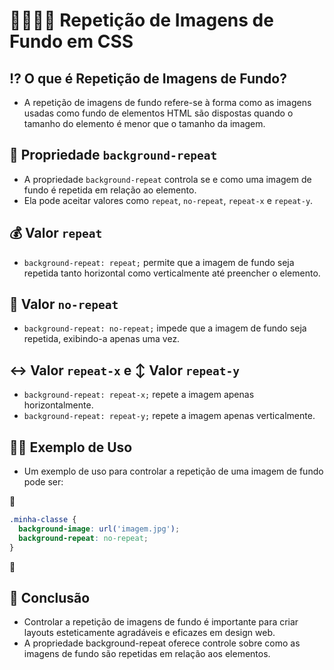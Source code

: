 # 👯‍♂️👯‍♂️ Repetição de Imagens de Fundo em CSS

## ⁉ O que é Repetição de Imagens de Fundo?
- A repetição de imagens de fundo refere-se à forma como as imagens usadas como fundo de elementos HTML são dispostas quando o tamanho do elemento é menor que o tamanho da imagem.

## 🧩 Propriedade `background-repeat`
- A propriedade `background-repeat` controla se e como uma imagem de fundo é repetida em relação ao elemento.
- Ela pode aceitar valores como `repeat`, `no-repeat`, `repeat-x` e `repeat-y`.

## 💰 Valor `repeat`
- `background-repeat: repeat;` permite que a imagem de fundo seja repetida tanto horizontal como verticalmente até preencher o elemento.

## 🚫 Valor `no-repeat`
- `background-repeat: no-repeat;` impede que a imagem de fundo seja repetida, exibindo-a apenas uma vez.

## ↔️ Valor `repeat-x` e ↕️ Valor `repeat-y`
- `background-repeat: repeat-x;` repete a imagem apenas horizontalmente.
- `background-repeat: repeat-y;` repete a imagem apenas verticalmente.

## 👩‍🏫 Exemplo de Uso
- Um exemplo de uso para controlar a repetição de uma imagem de fundo pode ser:

📌

  ```css
  .minha-classe {
    background-image: url('imagem.jpg');
    background-repeat: no-repeat;
  }
   ```
📌

## 🏁 Conclusão
- Controlar a repetição de imagens de fundo é importante para criar layouts esteticamente agradáveis e eficazes em design web.
- A propriedade background-repeat oferece controle sobre como as imagens de fundo são repetidas em relação aos elementos.
